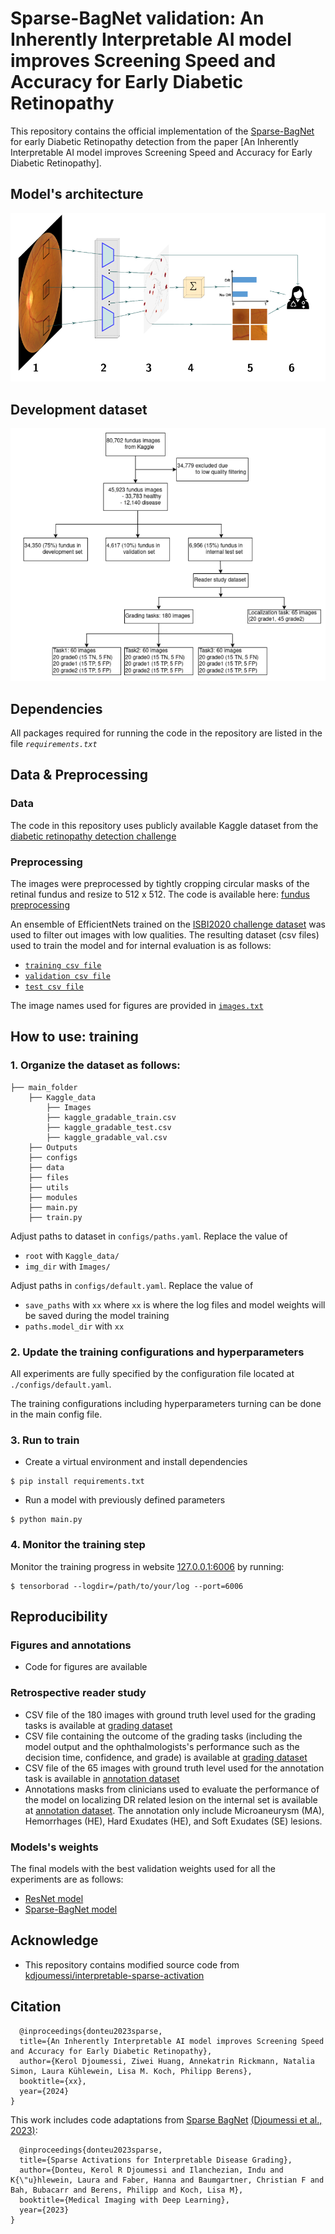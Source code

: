 # Sparse-BagNet validation: An Inherently Interpretable AI model improves Screening Speed and Accuracy for Early Diabetic Retinopathy
This repository contains the official implementation of the [Sparse-BagNet](https://openreview.net/forum?id=us8BFTsWOq) for early Diabetic Retinopathy detection from the paper [An Inherently Interpretable AI model improves Screening Speed and Accuracy
for Early Diabetic Retinopathy].

## Model's architecture
![Model's architecture](./files/model_architecture.png)

## Development dataset
![Dev dataset](./files/dev_dataset.png)


## Dependencies
All packages required for running the code in the repository are listed in the file _`requirements.txt`_

## Data \& Preprocessing
### Data
The code in this repository uses publicly available Kaggle dataset from the [diabetic retinopathy detection challenge](https://www.kaggle.com/c/diabetic-retinopathy-detection/data)

### Preprocessing
The images were preprocessed by tightly cropping circular masks of the retinal fundus and resize to 512 x 512. The code is available here: [fundus preprocessing](https://github.com/berenslab/fundus\_circle\_cropping)

An ensemble of EfficientNets trained on the [ISBI2020 challenge dataset](https://isbi.deepdr.org/challenge2.html) was used to filter out images with low qualities. The resulting dataset (csv files) used to train the model and for internal evaluation is as follows: 
- [`training csv file`](./files/csv_files/kaggle_gradable_train.csv)
- [`validation csv file`](./files/csv_files/kaggle_gradable_val.csv)
- [`test csv file`](./files/csv_files/kaggle_gradable_test.csv) 

The image names used for figures are provided in [`images.txt`](./files/image.txt)

## How to use: training
### 1. Organize the dataset as follows:
```
├── main_folder
    ├── Kaggle_data
        ├── Images
        ├── kaggle_gradable_train.csv
        ├── kaggle_gradable_test.csv
        ├── kaggle_gradable_val.csv 
    ├── Outputs
    ├── configs
    ├── data
    ├── files
    ├── utils
    ├── modules  
    ├── main.py
    ├── train.py
```

Adjust paths to dataset in `configs/paths.yaml`. Replace the value of
- `root` with `Kaggle_data/`
- `img_dir` with `Images/`

Adjust paths in `configs/default.yaml`. Replace the value of
- `save_paths` with `xx` where `xx` is where the log files and model weights will be saved during the model training
- `paths.model_dir` with `xx`

### 2. Update the training configurations and hyperparameters 
All experiments are fully specified by the configuration file located at `./configs/default.yaml`.

The training configurations including hyperparameters turning can be done in the main config file.

### 3. Run to train
- Create a virtual environment and install dependencies 
```shell
$ pip install requirements.txt
```
- Run a model with previously defined parameters
```shell
$ python main.py
```

### 4. Monitor the training step 
Monitor the training progress in website [127.0.0.1:6006](127.0.0.1:6006) by running:

```
$ tensorborad --logdir=/path/to/your/log --port=6006
```

## Reproducibility
### Figures and annotations
- Code for figures are available

### Retrospective reader study
- CSV file of the 180 images with ground truth level used for the grading tasks is available at [grading dataset](./user_study/grading_task_dataset.csv)
- CSV file containing the outcome of the grading tasks (including the model output and the ophthalmologists's performance such as the decision time, confidence, and grade) is available at [grading dataset](./user_study/grading_task_outcome.csv)
- CSV file of the 65 images with ground truth level used for the annotation task is available in [annotation dataset](./user_study/annotation_task_dataset.csv)
- Annotations masks from clinicians used to evaluate the performance of the model on localizing DR related lesion on the internal set is available at [annotation dataset](./user_study/annotation_task_outcome.csv). The annotation only include Microaneurysm (MA), Hemorrhages (HE), Hard Exudates (HE), and Soft Exudates (SE) lesions. 

### Models's weights
The final models with the best validation weights used for all the experiments are as follows:
- [ResNet model](https://drive.google.com/file/d/19uxCKAGI7B29tL0C89ZRnUaSSfjf01wp/view?usp=drive_link)
- [Sparse-BagNet model](https://drive.google.com/file/d/1-BlykANm7bhJytlg25laWIeLZAtihYUU/view?usp=drive_link)

## Acknowledge
-  This repository contains modified source code from [kdjoumessi/interpretable-sparse-activation](https://github.com/kdjoumessi/interpretable-sparse-activation) 

## Citation
```
  @inproceedings{donteu2023sparse,
  title={An Inherently Interpretable AI model improves Screening Speed and Accuracy for Early Diabetic Retinopathy},
  author={Kerol Djoumessi, Ziwei Huang, Annekatrin Rickmann, Natalia Simon, Laura Kühlewein, Lisa M. Koch, Philipp Berens},
  booktitle={xx},
  year={2024}
}
```

This work includes code adaptations from [Sparse BagNet](https://github.com/kdjoumessi/interpretable-sparse-activation) [(Djoumessi et al., 2023)](https://openreview.net/forum?id=us8BFTsWOq):
```
  @inproceedings{donteu2023sparse,
  title={Sparse Activations for Interpretable Disease Grading},
  author={Donteu, Kerol R Djoumessi and Ilanchezian, Indu and K{\"u}hlewein, Laura and Faber, Hanna and Baumgartner, Christian F and Bah, Bubacarr and Berens, Philipp and Koch, Lisa M},
  booktitle={Medical Imaging with Deep Learning},
  year={2023}
}
```
